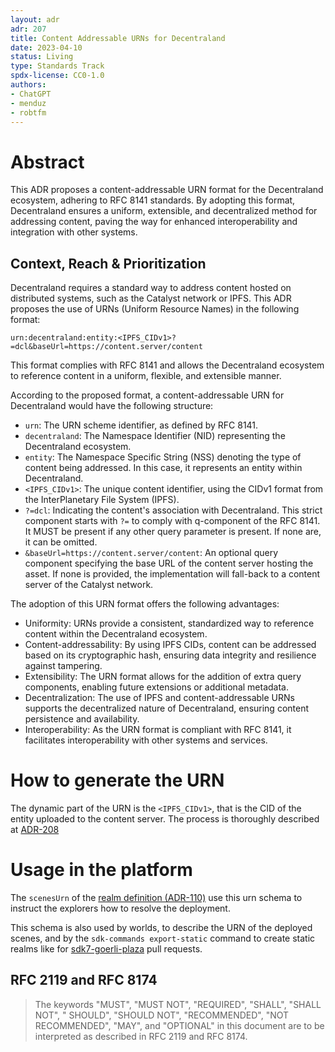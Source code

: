 ```yaml
---
layout: adr
adr: 207
title: Content Addressable URNs for Decentraland
date: 2023-04-10
status: Living
type: Standards Track
spdx-license: CC0-1.0
authors:
- ChatGPT
- menduz
- robtfm
---
```


# Abstract

This ADR proposes a content-addressable URN format for the Decentraland ecosystem, adhering to RFC 8141 standards. By adopting this format, Decentraland ensures a uniform, extensible, and decentralized method for addressing content, paving the way for enhanced interoperability and integration with other systems.

## Context, Reach & Prioritization

Decentraland requires a standard way to address content hosted on distributed systems, such as the Catalyst network or IPFS. This ADR  proposes the use of URNs (Uniform Resource Names) in the following format:

`urn:decentraland:entity:<IPFS_CIDv1>?=dcl&baseUrl=https://content.server/content`

This format complies with RFC 8141 and allows the Decentraland ecosystem to reference content in a uniform, flexible, and extensible manner.

According to the proposed format, a content-addressable URN for Decentraland would have the following structure:

- `urn`: The URN scheme identifier, as defined by RFC 8141.
- `decentraland`: The Namespace Identifier (NID) representing the Decentraland ecosystem.
- `entity`: The Namespace Specific String (NSS) denoting the type of content being addressed. In this case, it represents an entity within Decentraland.
- `<IPFS_CIDv1>`: The unique content identifier, using the CIDv1 format from the InterPlanetary File System (IPFS).
- `?=dcl`: Indicating the content's association with Decentraland. This strict component starts with `?=` to comply with q-component of the RFC 8141. It MUST be present if any other query parameter is present. If none are, it can be omitted.
- `&baseUrl=https://content.server/content`: An optional query component specifying the base URL of the content server hosting the asset. If none is provided, the implementation will fall-back to a content server of the Catalyst network.

The adoption of this URN format offers the following advantages:

- Uniformity: URNs provide a consistent, standardized way to reference content within the Decentraland ecosystem.
- Content-addressability: By using IPFS CIDs, content can be addressed based on its cryptographic hash, ensuring data integrity and resilience against tampering.
- Extensibility: The URN format allows for the addition of extra query components, enabling future extensions or additional metadata.
- Decentralization: The use of IPFS and content-addressable URNs supports the decentralized nature of Decentraland, ensuring content persistence and availability.
- Interoperability: As the URN format is compliant with RFC 8141, it facilitates interoperability with other systems and services.

# How to generate the URN

The dynamic part of the URN is the `<IPFS_CIDv1>`, that is the CID of the entity uploaded to the content server. The process is thoroughly described at [ADR-208](/adr/ADR-208)

# Usage in the platform

The `scenesUrn` of the [realm definition (ADR-110)](/adr/ADR-110) use this urn schema to instruct the explorers how to resolve the deployment.

This schema is also used by worlds, to describe the URN of the deployed scenes, and by the `sdk-commands export-static` command to create static realms like for [sdk7-goerli-plaza](https://github.com/decentraland/sdk7-goerli-plaza) pull requests.

## RFC 2119 and RFC 8174

> The keywords "MUST", "MUST NOT", "REQUIRED", "SHALL", "SHALL NOT", "
> SHOULD", "SHOULD NOT", "RECOMMENDED", "NOT RECOMMENDED", "MAY", and "OPTIONAL"
> in this document are to be interpreted as described in RFC 2119 and RFC 8174.
